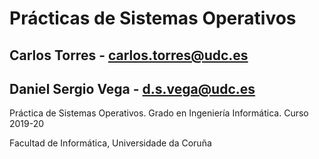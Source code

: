 # Prácticas de Sistemas Operativos

## Carlos Torres - carlos.torres@udc.es
## Daniel Sergio Vega - d.s.vega@udc.es

Práctica de Sistemas Operativos. Grado en Ingeniería Informática. Curso 2019-20

Facultad de Informática, Universidade da Coruña
